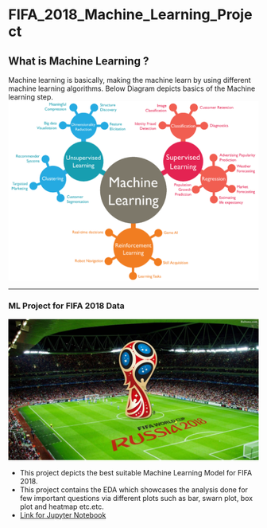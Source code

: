 # FIFA_2018_Machine_Learning_Project
## __What is Machine Learning ?__
Machine learning is basically, making the machine learn by using different machine learning algorithms.
Below Diagram depicts basics of the Machine learning step.
![Machine Learning](/images/Machine-Learning.png)

___________________________________________________________________

### ML Project for FIFA 2018 Data 
![FIFA 2018](/images/2018-FIFA-World-Cup.jpg)

* This project depicts the best suitable Machine Learning Model for FIFA 2018.
* This project contains the EDA which showcases the analysis done for few important questions via different plots such as bar, swarn plot, box plot and heatmap etc.etc.
* [Link for Jupyter Notebook](/ML_FIFA_2018_Logistic_regression_Project.ipynb)

